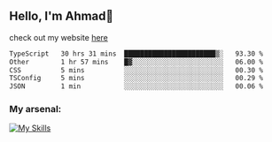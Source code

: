 
## Hello, I'm Ahmad👋

check out my website [here](https://ahmadalwi.com/)

<!--START_SECTION:waka-->

```txt
TypeScript   30 hrs 31 mins  ███████████████████████▒░   93.30 %
Other        1 hr 57 mins    █▓░░░░░░░░░░░░░░░░░░░░░░░   06.00 %
CSS          5 mins          ░░░░░░░░░░░░░░░░░░░░░░░░░   00.30 %
TSConfig     5 mins          ░░░░░░░░░░░░░░░░░░░░░░░░░   00.29 %
JSON         1 min           ░░░░░░░░░░░░░░░░░░░░░░░░░   00.06 %
```

<!--END_SECTION:waka-->

### My arsenal:

[![My Skills](https://skillicons.dev/icons?i=js,ts,py,go,react,nextjs,svelte,nodejs,django,tailwind,html,css,sass,firebase,mongodb,postgres,mysql,redis,git,github,docker,vscode,figma,godot)](https://skillicons.dev)
